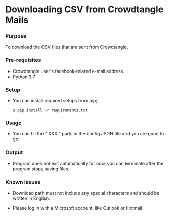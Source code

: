 # Downloading CSV from Crowdtangle Mails
### Purpose
To download the CSV files that are sent from Crowdtangle.
### Pre-requisites
- Crowdtangle user's facebook-related e-mail address.
- Python 3.7
### Setup
- You can install required setups from pip;

    ``` commandline
    $ pip install -r requirements.txt
    ```

### Usage
- You can fill the " XXX " parts in the config.JSON file and you are good to go.

### Output
- Program does not exit automatically for now, you can terminate after the program stops saving files.

### Known Issues
* Download path must not include any special characters and should be written in English.
- Please log in with a Microsoft account, like Outlook or Hotmail.